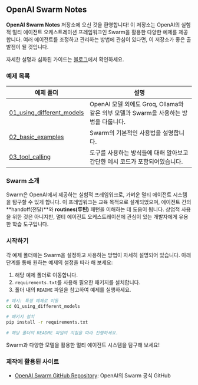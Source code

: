 ## OpenAI Swarm Notes

**OpenAI Swarm Notes** 저장소에 오신 것을 환영합니다! 이 저장소는 OpenAI의 실험적 멀티 에이전트 오케스트레이션 프레임워크인 Swarm을 활용한 다양한 예제를 제공합니다. 여러 에이전트를 조정하고 관리하는 방법에 관심이 있다면, 이 저장소가 좋은 출발점이 될 것입니다.

자세한 설명과 심화된 가이드는 [블로그](https://roughly.kr/)에서 확인하세요.

### 예제 목록

| 예제 폴더 | 설명                                                         |
| -------- |------------------------------------------------------------|
| [01_using_different_models](https://github.com/lee-lou2/swarm/tree/main/01_using_different_models) | OpenAI 모델 외에도 Groq, Ollama와 같은 외부 모델과 Swarm을 사용하는 방법을 다룹니다. |
| [02_basic_examples](https://github.com/lee-lou2/swarm/tree/main/02_basic_examples) | Swarm의 기본적인 사용법을 설명합니다.                                    |
| [03_tool_calling](https://github.com/lee-lou2/swarm/tree/main/03_tool_calling) | 도구를 사용하는 방식들에 대해 알아보고 간단한 예시 코드가 포함되어있습니다.                 |

### Swarm 소개

Swarm은 OpenAI에서 제공하는 실험적 프레임워크로, 가벼운 멀티 에이전트 시스템을 탐구할 수 있게 합니다. 이 프레임워크는 교육 목적으로 설계되었으며, 에이전트 간의 **handoff(전달)**와 **routines(루틴)** 패턴을 이해하는 데 도움이 됩니다. 상업적 사용을 위한 것은 아니지만, 멀티 에이전트 오케스트레이션에 관심이 있는 개발자에게 유용한 학습 도구입니다.

### 시작하기

각 예제 폴더에는 Swarm을 설정하고 사용하는 방법이 자세히 설명되어 있습니다. 아래 단계를 통해 원하는 예제의 설정을 따라 해 보세요:

1. 해당 예제 폴더로 이동합니다.
2. `requirements.txt`를 사용해 필요한 패키지를 설치합니다.
3. 폴더 내의 `README` 파일을 참고하여 예제를 실행하세요.

```bash
# 예시: 특정 예제로 이동
cd 01_using_different_models

# 패키지 설치
pip install -r requirements.txt

# 해당 폴더의 README 파일의 지침을 따라 진행하세요.
```

Swarm과 다양한 모델을 활용한 멀티 에이전트 시스템을 탐구해 보세요!

### 제작에 활용된 사이트

- [OpenAI Swarm GitHub Repository](https://github.com/openai/swarm): OpenAI의 Swarm 공식 GitHub
